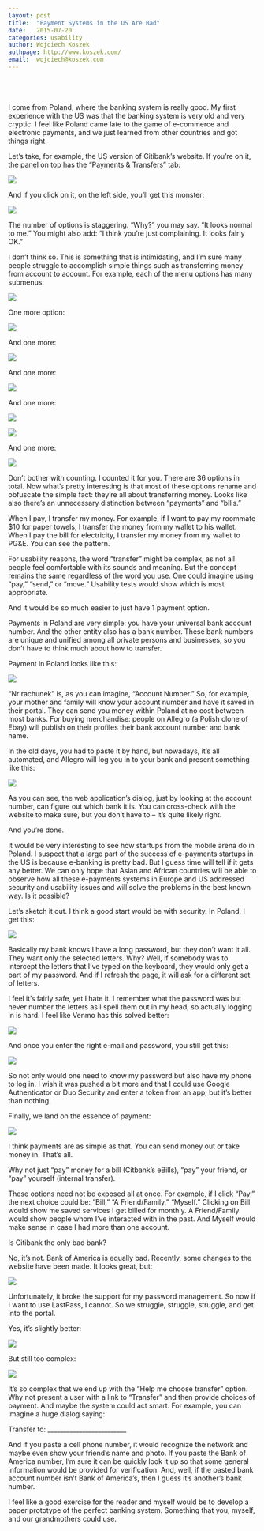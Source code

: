 ```yaml
---
layout: post
title:  "Payment Systems in the US Are Bad"
date:   2015-07-20
categories: usability
author: Wojciech Koszek
authpage: http://www.koszek.com/
email:	wojciech@koszek.com
---
```



<br>
<br>
<br>
I come from Poland, where the banking system is really good. My first
experience with the US was that the banking system is very old and very
cryptic. I feel like Poland came late to the game of e-commerce and
electronic payments, and we just learned from other countries and got
things right.

Let’s take, for example, the US version of Citibank’s website. If you’re
on it, the panel on top has the “Payments & Transfers” tab:

![](/images/2015-07-27-usability_payments/image18.png)

And if you click on it, on the left side, you’ll get this monster:

![](/images/2015-07-27-usability_payments/image16.png)

The number of options is staggering. “Why?” you may say. “It looks
normal to me.” You might also add: “I think you’re just complaining. It
looks fairly OK.”

I don’t think so. This is something that is intimidating, and I’m sure
many people struggle to accomplish simple things such as transferring
money from account to account. For example, each of the menu options has
many submenus:

![](/images/2015-07-27-usability_payments/image10.png)

One more option:

![](/images/2015-07-27-usability_payments/image12.png)

And one more:

![](/images/2015-07-27-usability_payments/image11.png)

And one more:

![](/images/2015-07-27-usability_payments/image27.png)

And one more:

![](/images/2015-07-27-usability_payments/image28.png)

![](/images/2015-07-27-usability_payments/image22.png)

And one more:

![](/images/2015-07-27-usability_payments/image33.png)

Don’t bother with counting. I counted it for you. There are 36 options
in total. Now what’s pretty interesting is that most of these options
rename and obfuscate the simple fact: they’re all about transferring
money. Looks like also there’s an unnecessary distinction between
“payments” and “bills.”

When I pay, I transfer my money. For example, if I want to pay my
roommate \$10 for paper towels, I transfer the money from my wallet to
his wallet. When I pay the bill for electricity, I transfer my money
from my wallet to PG&E. You can see the pattern.

For usability reasons, the word “transfer” might be complex, as not all
people feel comfortable with its sounds and meaning. But the concept
remains the same regardless of the word you use. One could imagine using
“pay,” “send,” or “move.” Usability tests would show which is most
appropriate.

And it would be so much easier to just have 1 payment option.

Payments in Poland are very simple: you have your universal bank account
number. And the other entity also has a bank number. These bank numbers
are unique and unified among all private persons and businesses, so you
don’t have to think much about how to transfer.

Payment in Poland looks like this:

![](/images/2015-07-27-usability_payments/image15.png)

“Nr rachunek” is, as you can imagine, “Account Number.” So, for example,
your mother and family will know your account number and have it saved
in their portal. They can send you money within Poland at no cost
between most banks. For buying merchandise: people on Allegro (a Polish
clone of Ebay) will publish on their profiles their bank account number
and bank name.

In the old days, you had to paste it by hand, but nowadays, it’s all
automated, and Allegro will log you in to your bank and present
something like this:

![](/images/2015-07-27-usability_payments/image23.png)

As you can see, the web application’s dialog, just by looking at the
account number, can figure out which bank it is. You can cross-check
with the website to make sure, but you don’t have to – it’s quite likely
right.

And you’re done.

It would be very interesting to see how startups from the mobile arena
do in Poland. I suspect that a large part of the success of e-payments
startups in the US is because e-banking is pretty bad. But I guess time
will tell if it gets any better. We can only hope that Asian and African
countries will be able to observe how all these e-payments systems in
Europe and US addressed security and usability issues and will solve the
problems in the best known way. Is it possible?

Let’s sketch it out. I think a good start would be with security. In
Poland, I get this:

![](/images/2015-07-27-usability_payments/image09.png)

Basically my bank knows I have a long password, but they don’t want it
all. They want only the selected letters. Why? Well, if somebody was to
intercept the letters that I’ve typed on the keyboard, they would only
get a part of my password. And if I refresh the page, it will ask for a
different set of letters.

I feel it’s fairly safe, yet I hate it. I remember what the password was
but never number the letters as I spell them out in my head, so actually
logging in is hard. I feel like Venmo has this solved better:

![](/images/2015-07-27-usability_payments/image17.png)

And once you enter the right e-mail and password, you still get this:

![](/images/2015-07-27-usability_payments/image31.png)

So not only would one need to know my password but also have my phone to
log in. I wish it was pushed a bit more and that I could use Google
Authenticator or Duo Security and enter a token from an app, but it’s
better than nothing.

Finally, we land on the essence of payment:

![](/images/2015-07-27-usability_payments/image32.png)

I think payments are as simple as that. You can send money out or take
money in. That’s all.

Why not just “pay” money for a bill (Citbank’s eBills), “pay” your
friend, or “pay” yourself (internal transfer).

These options need not be exposed all at once. For example, if I click
“Pay,” the next choice could be: “Bill,” “A Friend/Family,” “Myself.”
Clicking on Bill would show me saved services I get billed for monthly.
A Friend/Family would show people whom I’ve interacted with in the past.
And Myself would make sense in case I had more than one account.

Is Citibank the only bad bank?

No, it’s not. Bank of America is equally bad. Recently, some changes to
the website have been made. It looks great, but:

![](/images/2015-07-27-usability_payments/image06.png)

Unfortunately, it broke the support for my password management. So now
if I want to use LastPass, I cannot. So we struggle, struggle, struggle,
and get into the portal.

Yes, it’s slightly better:

![](/images/2015-07-27-usability_payments/image19.png)

But still too complex:

![](/images/2015-07-27-usability_payments/image35.png)

It’s so complex that we end up with the “Help me choose transfer”
option. Why not present a user with a link to “Transfer” and then
provide choices of payment. And maybe the system could act smart. For
example, you can imagine a huge dialog saying:

Transfer to: \_\_\_\_\_\_\_\_\_\_\_\_\_\_\_\_\_\_\_\_\_\_\_\_\_

And if you paste a cell phone number, it would recognize the network and
maybe even show your friend’s name and photo. If you paste the Bank of
America number, I’m sure it can be quickly look it up so that some
general information would be provided for verification. And, well, if
the pasted bank account number isn’t Bank of America’s, then I guess
it’s another’s bank number.

I feel like a good exercise for the reader and myself would be to
develop a paper prototype of the perfect banking system. Something that
you, myself, and our grandmothers could use.
